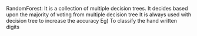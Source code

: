 RandomForest:
    It is a collection of multiple decision trees.
    It decides based upon the majority of voting from multiple decision tree
    It is always used with decision tree to increase the accuracy
    Eg)
    To classify the hand written digits
